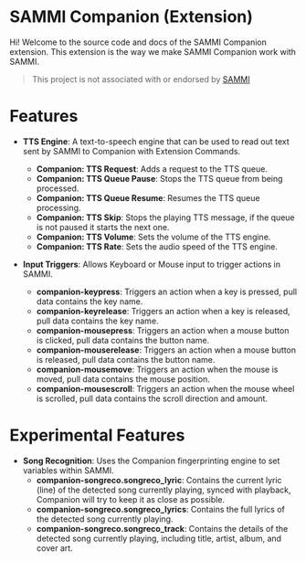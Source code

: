# SAMMI Companion (Extension)

Hi!
Welcome to the source code and docs of the SAMMI Companion extension. This extension is the way we make SAMMI Companion work with SAMMI.

> This project is not associated with or endorsed by [SAMMI](https://sammi.solutions/)

# Features
- **TTS Engine**: A text-to-speech engine that can be used to read out text sent by SAMMI to Companion with Extension Commands.
  - **Companion: TTS Request**: Adds a request to the TTS queue.
  - **Companion: TTS Queue Pause**: Stops the TTS queue from being processed.
  - **Companion: TTS Queue Resume**: Resumes the TTS queue processing.
  - **Companion: TTS Skip**: Stops the playing TTS message, if the queue is not paused it starts the next one.
  - **Companion: TTS Volume**: Sets the volume of the TTS engine.
  - **Companion: TTS Rate**: Sets the audio speed of the TTS engine.

- **Input Triggers**: Allows Keyboard or Mouse input to trigger actions in SAMMI.
  - **companion-keypress**: Triggers an action when a key is pressed, pull data contains the key name.
  - **companion-keyrelease**: Triggers an action when a key is released, pull data contains the key name.
  - **companion-mousepress**: Triggers an action when a mouse button is clicked, pull data contains the button name.
  - **companion-mouserelease**: Triggers an action when a mouse button is released, pull data contains the button name.
  - **companion-mousemove**: Triggers an action when the mouse is moved, pull data contains the mouse position.
  - **companion-mousescroll**: Triggers an action when the mouse wheel is scrolled, pull data contains the scroll direction and amount.

# Experimental Features

- **Song Recognition**: Uses the Companion fingerprinting engine to set variables within SAMMI.
  - **companion-songreco.songreco_lyric**: Contains the current lyric (line) of the detected song currently playing, synced with playback, Companion will try to keep it as close as possible.
  - **companion-songreco.songreco_lyrics**: Contains the full lyrics of the detected song currently playing.
  - **companion-songreco.songreco_track**: Contains the details of the detected song currently playing, including title, artist, album, and cover art.